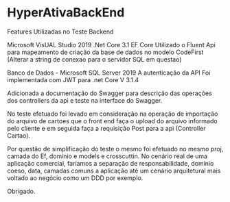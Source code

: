 # HyperAtivaBackEnd
Features Utilizadas no Teste Backend

Microsoft VisUAL Studio 2019
.Net Core 3.1
EF Core Utilizado o Fluent Api para mapeamento de criação da base de dados no modelo CodeFirst  (Alterar a string de conexao para o servidor SQL em questao)

Banco de Dados - Microsoft SQL Server 2019
A autenticação da API Foi implementada com JWT para .net Core V 3.1.4

Adicionada a documentação do Swagger para descrição das operações dos controllers da api e teste na interface do Swagger.

No teste efetuado foi levado em consideração na operação de importação do arquivo de cartoes que o front end faça o upload do arquivo informado pelo cliente e em seguida faça a requisição Post para a api (Controller Cartao).

Por questão de simplificação do teste o mesmo foi efetuado no mesmo proj, camada do Ef, domínio e models e crosscuttin.  No cenário real de uma aplicação comercial, faríamos a separação de responsabilidade, domínio coeso, data, camadas comuns a aplicação até um cenário arquitetural mais voltado ao negócio como um DDD por exemplo.



Obrigado.





